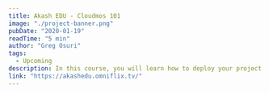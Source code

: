 ```yaml
---
title: Akash EDU - Cloudmos 101
image: "./project-banner.png"
pubDate: "2020-01-19"
readTime: "5 min"
author: "Greg Osuri"
tags:
  - Upcoming
description: In this course, you will learn how to deploy your project onto the Akash Network using Cloudmos — a simple, point and click deployment tool.
link: "https://akashedu.omniflix.tv/"
---
```

